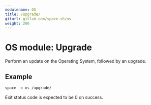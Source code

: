 ```yaml
---
modulename: OS
title: /upgrade/
giturl: gitlab.com/space-sh/os
weight: 200
---
```

# OS module: Upgrade

Perform an update on the Operating System, followed by an upgrade.


## Example

```sh
space -m os /upgrade/
```

Exit status code is expected to be 0 on success.
